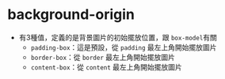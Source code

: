 # background-origin

* 有3種值，定義的是背景圖片的初始擺放位置，跟 ``` box-model ```有關
  * ``` padding-box ```：這是預設，從 ``` padding ``` 最左上角開始擺放圖片
  * ``` border-box ```：從 ``` border ``` 最左上角開始擺放圖片
  * ``` content-box ```：從 ``` content ``` 最左上角開始擺放圖片